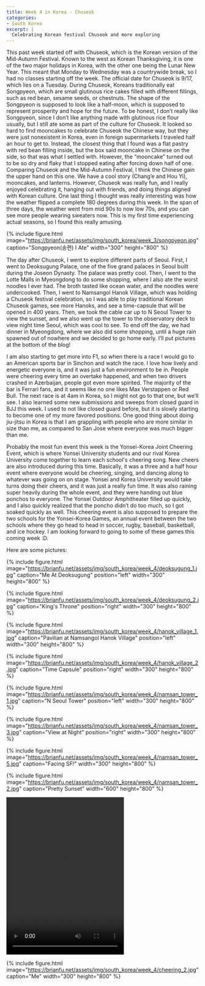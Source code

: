 ```yaml
---
title: Week 4 in Korea - Chuseok
categories:
- South Korea
excerpt: |
  Celebrating Korean festival Chuseok and more exploring
---
```


This past week started off with Chuseok, which is the Korean version of the Mid-Autumn Festival. Known to the west as Korean Thanksgiving, it is one of the two major holidays in Korea, with the other one being the Lunar New Year. This meant that Monday to Wednesday was a countrywide break, so I had no classes starting off the week. The official date for Chuseok is 9/17, which lies on a Tuesday. During Chuseok, Koreans traditionally eat Songpyeon, which are small glutinous rice cakes filled with different fillings, such as red bean, sesame seeds, or chestnuts. The shape of the Songpyeon is supposed to look like a half-moon, which is supposed to represent prosperity and hope for the future. To be honest, I don’t really like Songpyeon, since I don’t like anything made with glutinous rice flour usually, but I still ate some as part of the culture for Chuseok. It looked so hard to find mooncakes to celebrate Chuseok the Chinese way, but they were just nonexistent in Korea, even in foreign supermarkets I traveled half an hour to get to. Instead, the closest thing that I found was a flat pastry with red bean filling inside, but the box said mooncake in Chinese on the side, so that was what I settled with. However, the “mooncake” turned out to be so dry and flaky that I stopped eating after forcing down half of one. Comparing Chuseok and the Mid-Autumn Festival, I think the Chinese gain the upper hand on this one. We have a cool story (Chang’e and Hou Yi), mooncakes, and lanterns. However, Chuseok was really fun, and I really enjoyed celebrating it, hanging out with friends, and doing things aligned with Korean culture. One last thing I thought was really interesting was how the weather flipped a complete 180 degrees during this week. In the span of three days, the weather went from mid 90s to now low 70s, and you can see more people wearing sweaters now. This is my first time experiencing actual seasons, so I found this really amusing. 

{% include figure.html image="https://brianfu.net/assets/img/south_korea/week_3/songpyeon.jpg" caption="Songpyeon(송편) I Ate" width="300" height="800" %}

The day after Chuseok, I went to explore different parts of Seoul. First, I went to Deoksugung Palace, one of the five grand palaces in Seoul built during the Joseon Dynasty. The palace was pretty cool. Then, I went to the Lotte Malls in Myeongdong to do some shopping, where I also ate the worst noodles I ever had. The broth tasted like ocean water, and the noodles were undercooked. Then, I went to Namsangol Hanok Village, which was holding a Chuseok festival celebration, so I was able to play traditional Korean Chuseok games, see more Hanoks, and see a time-capsule that will be opened in 400 years. Then, we took the cable car up to N Seoul Tower to view the sunset, and we also went up the tower to the observatory deck to view night time Seoul, which was cool to see. To end off the day, we had dinner in Myeongdong, where we also did some shopping, until a huge rain spawned out of nowhere and we decided to go home early. I’ll put pictures at the bottom of the blog!

I am also starting to get more into F1, so when there is a race I would go to an American sports bar in Sinchon and watch the race. I love how lively and energetic everyone is, and it was just a fun environment to be in. People were cheering every time an overtake happened, and when two drivers crashed in Azerbaijan, people got even more spirited. The majority of the bar is Ferrari fans, and it seems like no one likes Max Verstappen or Red Bull. The next race is at 4am in Korea, so I might not go to that one, but we’ll see. I also learned some new submissions and sweeps from closed guard in BJJ this week. I used to not like closed guard before, but it is slowly starting to become one of my more favored positions. One good thing about doing jiu-jitsu in Korea is that I am grappling with people who are more similar in size than me, as compared to San Jose where everyone was much bigger than me. 

Probably the most fun event this week is the Yonsei-Korea Joint Cheering Event, which is where Yonsei University students and our rival Korea University come together to learn each school's cheering song. New cheers are also introduced during this time. Basically, it was a three and a half hour event where everyone would be cheering, singing, and dancing along to whatever was going on on stage. Yonsei and Korea University would take turns doing their cheers, and it was just a really fun time. It was also raining super heavily during the whole event, and they were handing out blue ponchos to everyone. The Yonsei Outdoor Amphitheater filled up quickly, and I also quickly realized that the poncho didn’t do too much, so I got soaked quickly as well. This cheering event is also supposed to prepare the two schools for the Yonsei-Korea Games, an annual event between the two schools where they go head to head in soccer, rugby, baseball, basketball, and ice hockey. I am looking forward to going to some of these games this coming week :D. 

Here are some pictures:

{% include figure.html image="https://brianfu.net/assets/img/south_korea/week_4/deoksugung_1.jpg" caption="Me At Deoksugung" position="left" width="300" height="800" %}

{% include figure.html image="https://brianfu.net/assets/img/south_korea/week_4/deoksugung_2.jpg" caption="King's Throne" position="right" width="300" height="800" %}

{% include figure.html image="https://brianfu.net/assets/img/south_korea/week_4/hanok_village_1.jpg" caption="Pavilian at Namsangol Hanok Village" position="left" width="300" height="800" %}

{% include figure.html image="https://brianfu.net/assets/img/south_korea/week_4/hanok_village_2.jpg" caption="Time Capsule" position="right" width="300" height="800" %}

{% include figure.html image="https://brianfu.net/assets/img/south_korea/week_4/namsan_tower_1.jpg" caption="N Seoul Tower" position="left" width="300" height="800" %}

{% include figure.html image="https://brianfu.net/assets/img/south_korea/week_4/namsan_tower_3.jpg" caption="View at Night" position="right" width="300" height="800" %}

{% include figure.html image="https://brianfu.net/assets/img/south_korea/week_4/namsan_tower_5.jpg" caption="Facing SF!" width="300" height="800" %}

{% include figure.html image="https://brianfu.net/assets/img/south_korea/week_4/namsan_tower_2.jpg" caption="Pretty Sunset" width="600" height="800" %}

<video width="307" height="410" controls="controls"> <source src= "https://brianfu.net/assets/img/south_korea/week_4/cheering_1.mp4" type="video/mp4" />

{% include figure.html image="https://brianfu.net/assets/img/south_korea/week_4/cheering_2.jpg" caption="Me" width="300" height="800" %}

